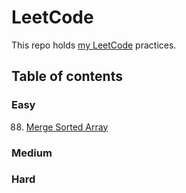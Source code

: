 # LeetCode
This repo holds [my LeetCode](https://leetcode.com/u/mohsenoid/) practices.

## Table of contents
### Easy
  88. [Merge Sorted Array](src/main/kotlin/com/mohsenoid/leetcode/easy/Easy88.kt)
### Medium
### Hard
